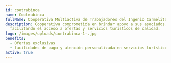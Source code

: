 ```yaml
---
id: cootrabinca
name: Cootrabinca
fullName: Cooperativa Multiactiva de Trabajadores del Ingenio Carmelita
description: Cooperativa comprometida en brindar apoyo a sus asociados,
  facilitando el acceso a ofertas y servicios turísticos de calidad.
logo: /images/uploads/contrabinca-1-.jpg
benefits:
  - Ofertas exclusivas
  - facilidades de pago y atención personalizada en servicios turísticos.
active: true
---
```

